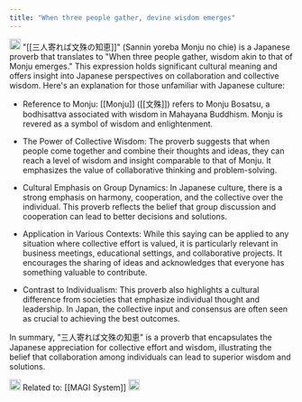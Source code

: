 ```yaml
---
title: "When three people gather, devine wisdom emerges"
---
```


<img src='https://scrapbox.io/api/pages/nishio/gpt/icon' alt='gpt.icon' height="19.5"/> "[[三人寄れば文殊の知恵]]" (Sannin yoreba Monju no chie) is a Japanese proverb that translates to "When three people gather, wisdom akin to that of Monju emerges." This expression holds significant cultural meaning and offers insight into Japanese perspectives on collaboration and collective wisdom. Here's an explanation for those unfamiliar with Japanese culture:

- Reference to Monju: [[Monju]] ([[文殊]]) refers to Monju Bosatsu, a bodhisattva associated with wisdom in Mahayana Buddhism. Monju is revered as a symbol of wisdom and enlightenment.

- The Power of Collective Wisdom: The proverb suggests that when people come together and combine their thoughts and ideas, they can reach a level of wisdom and insight comparable to that of Monju. It emphasizes the value of collaborative thinking and problem-solving.

- Cultural Emphasis on Group Dynamics: In Japanese culture, there is a strong emphasis on harmony, cooperation, and the collective over the individual. This proverb reflects the belief that group discussion and cooperation can lead to better decisions and solutions.

- Application in Various Contexts: While this saying can be applied to any situation where collective effort is valued, it is particularly relevant in business meetings, educational settings, and collaborative projects. It encourages the sharing of ideas and acknowledges that everyone has something valuable to contribute.

- Contrast to Individualism: This proverb also highlights a cultural difference from societies that emphasize individual thought and leadership. In Japan, the collective input and consensus are often seen as crucial to achieving the best outcomes.

In summary, "三人寄れば文殊の知恵" is a proverb that encapsulates the Japanese appreciation for collective effort and wisdom, illustrating the belief that collaboration among individuals can lead to superior wisdom and solutions.

<img src='https://scrapbox.io/api/pages/nishio/nishio/icon' alt='nishio.icon' height="19.5"/> Related to: [[MAGI System]]
<img src='https://scrapbox.io/api/pages/nishio/en/icon' alt='en.icon' height="19.5"/>
